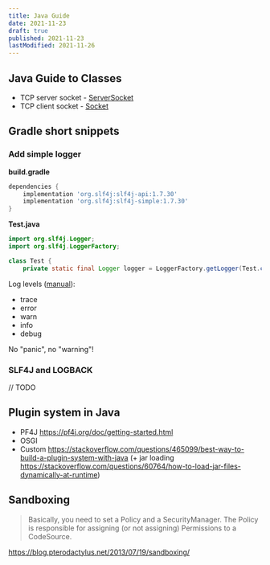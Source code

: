 ```yaml
---
title: Java Guide
date: 2021-11-23
draft: true
published: 2021-11-23
lastModified: 2021-11-26
---
```


## Java Guide to Classes

- TCP server socket - [ServerSocket](https://docs.oracle.com/javase/7/docs/api/java/net/ServerSocket.html)
- TCP client socket - [Socket](https://docs.oracle.com/javase/7/docs/api/java/net/Socket.html)

## Gradle short snippets

### Add simple logger

**build.gradle**

```groovy
dependencies {
    implementation 'org.slf4j:slf4j-api:1.7.30'
    implementation 'org.slf4j:slf4j-simple:1.7.30'
}
```

**Test.java**

```java
import org.slf4j.Logger;
import org.slf4j.LoggerFactory;

class Test {
    private static final Logger logger = LoggerFactory.getLogger(Test.class);
```

Log levels ([manual](http://www.slf4j.org/manual.html)):

- trace
- error
- warn
- info
- debug

No "panic", no "warning"!


### SLF4J and LOGBACK

// TODO

## Plugin system in Java

- PF4J https://pf4j.org/doc/getting-started.html
- OSGI
- Custom https://stackoverflow.com/questions/465099/best-way-to-build-a-plugin-system-with-java (+ jar loading https://stackoverflow.com/questions/60764/how-to-load-jar-files-dynamically-at-runtime)

## Sandboxing

> Basically, you need to set a Policy and a SecurityManager. The Policy is responsible for assigning (or not assigning) Permissions to a CodeSource.

https://blog.pterodactylus.net/2013/07/19/sandboxing/
